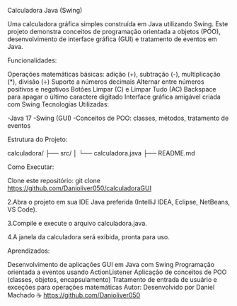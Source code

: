 Calculadora Java (Swing)

Uma calculadora gráfica simples construída em Java utilizando Swing. Este projeto demonstra conceitos de programação orientada a objetos (POO), desenvolvimento de interface gráfica (GUI) e tratamento de eventos em Java.

Funcionalidades:

Operações matemáticas básicas: adição (+), subtração (-), multiplicação (*), divisão (÷)
Suporte a números decimais
Alternar entre números positivos e negativos
Botões Limpar (C) e Limpar Tudo (AC)
Backspace para apagar o último caractere digitado
Interface gráfica amigável criada com Swing
Tecnologias Utilizadas:

-Java 17 -Swing (GUI) -Conceitos de POO: classes, métodos, tratamento de eventos

Estrutura do Projeto:

calculadora/ ├── src/ │ └── calculadora.java ├── README.md

Como Executar:

Clone este repositório:
git clone https://github.com/Danioliver050/calculadoraGUI

2.Abra o projeto em sua IDE Java preferida (IntelliJ IDEA, Eclipse, NetBeans, VS Code).

3.Compile e execute o arquivo calculadora.java.

4.A janela da calculadora será exibida, pronta para uso.

Aprendizados:

Desenvolvimento de aplicações GUI em Java com Swing
Programação orientada a eventos usando ActionListener
Aplicação de conceitos de POO (classes, objetos, encapsulamento)
Tratamento de entrada de usuário e exceções para operações matemáticas
Autor: Desenvolvido por Daniel Machado ☕ https://github.com/Danioliver050

